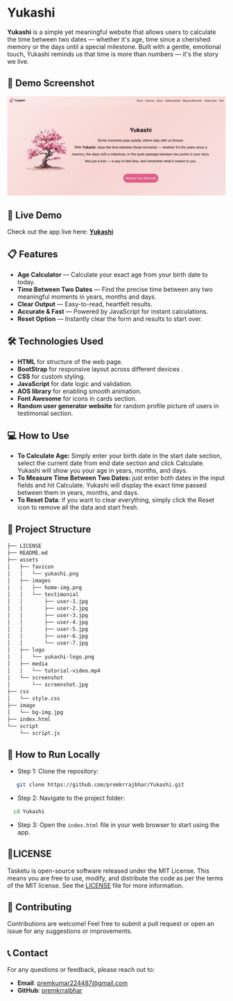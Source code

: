# Yukashi

**Yukashi** is a simple yet meaningful website that allows users to calculate the time between two dates — whether it's age, time since a cherished memory or the days until a special milestone. Built with a gentle, emotional touch, Yukashi reminds us that time is more than numbers — it's the story we live.


## 📆 Demo Screenshot

![Screenshot of Project](assets/screenshot/screenshot.jpg)

## 🔗 Live Demo

Check out the app live here: **[Yukashi](https://premkrrajbhar.github.io/Yukashi/)**

## 📋 Features

- **Age Calculator** — Calculate your exact age from your birth date to today.
- **Time Between Two Dates** — Find the precise time between any two meaningful moments in years, months and days.
- **Clear Output** — Easy-to-read, heartfelt results.
- **Accurate & Fast** — Powered by JavaScript for instant calculations.
- **Reset Option** — Instantly clear the form and results to start over.

## 🛠️ Technologies Used

- **HTML** for structure of the web page.
- **BootStrap** for responsive layout across different devices .
- **CSS** for custom styling.
- **JavaScript** for date logic and validation.
- **AOS library** for enabling smooth animation.
- **Font Awesome** for icons in cards section.
- **Random user generator website** for random profile picture of users in testimonial section.

## 💻 How to Use

- **To Calculate Age:** Simply enter your birth date in the start date section, select the current date from end date section and click Calculate. Yukashi will show you your age in years, months, and days.
- **To Measure Time Between Two Dates:**  just enter both dates in the input fields and hit Calculate. Yukashi will display the exact time passed between them in years, months, and days.
- **To Reset Data**: if you want to clear everything, simply click the Reset icon to remove all the data and start fresh.

## 📂 Project Structure

```
├── LICENSE
├── README.md
├── assets
│   ├── favicon
│   │   └── yukashi.png
│   ├── images
│   │   ├── home-img.png
│   │   └── testimonial
│   │       ├── user-1.jpg
│   │       ├── user-2.jpg
│   │       ├── user-3.jpg
│   │       ├── user-4.jpg
│   │       ├── user-5.jpg
│   │       ├── user-6.jpg
│   │       └── user-7.jpg
│   ├── logo
│   │   └── yukashi-logo.png
│   ├── media
│   │   └── tutorial-video.mp4
│   └── screenshot
│       └── screenshot.jpg
├── css
│   └── style.css
├── image
│   └── bg-img.jpg
├── index.html
└── script
    └── script.js

```


## 🚀 How to Run Locally

- Step 1: Clone the repository:

```bash
   git clone https://github.com/premkrrajbhar/Yukashi.git
```

- Step 2: Navigate to the project folder:

```bash
  cd Yukashi
```

- Step 3: Open the `index.html` file in your web browser to start using the app.

## 📝LICENSE

Tasketu is open-source software released under the MIT License. This means you are free to use, modify, and distribute the code as per the terms of the MIT license. See the [LICENSE](/LICENSE) file for more information.

## 🤝 Contributing

Contributions are welcome! Feel free to submit a pull request or open an issue for any suggestions or improvements.

## 📞 Contact

For any questions or feedback, please reach out to:

- **Email**: [premkumar224487@gmail.com](mailto:premkumar224487@gmail.com)
- **GitHub**: [premkrrajbhar](https://github.com/premkrrajbhar)

